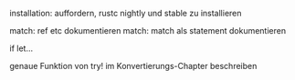 installation: auffordern, rustc nightly und stable zu installieren

match: ref etc dokumentieren
match: match als statement dokumentieren

if let...

genaue Funktion von try! im Konvertierungs-Chapter beschreiben


